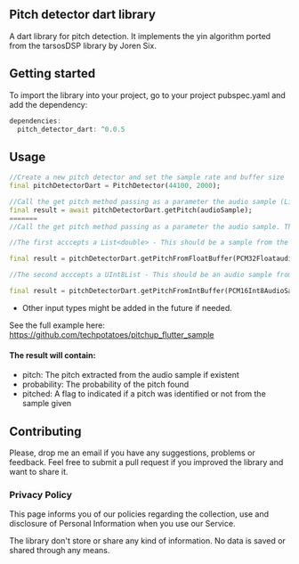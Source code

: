 ## Pitch detector dart library

A dart library for pitch detection. It implements the yin algorithm ported from the tarsosDSP library by Joren Six.

## Getting started

To import the library into your project, go to your project pubspec.yaml and add the dependency: 

```dart
dependencies:
  pitch_detector_dart: ^0.0.5
```

## Usage

```dart
//Create a new pitch detector and set the sample rate and buffer size  
final pitchDetectorDart = PitchDetector(44100, 2000);

//Call the get pitch method passing as a parameter the audio sample (List<double>) to detect a pitch 
final result = await pitchDetectorDart.getPitch(audioSample);
=======
//Call the get pitch method passing as a parameter the audio sample. There are two methods that can be used:

//The first acccepts a List<double> - This should be a sample from the PCM float enconding type.

final result = pitchDetectorDart.getPitchFromFloatBuffer(PCM32FloataudioSample);

//The second acccepts a UInt8List - This should be an audio sample from the PCM16 enconding type. Most recording libraties use a UInt8List to hold the samples. So I decided to follow that to facilitate using the library.

final result = pitchDetectorDart.getPitchFromIntBuffer(PCM16Int8AudioSample);

```

* Other input types might be added in the future if needed.


See the full example here: https://github.com/techpotatoes/pitchup_flutter_sample

#### The result will contain: 
* pitch: The pitch extracted from the audio sample if existent  
* probability: The probability of the pitch found 
* pitched: A flag to indicated if a pitch was identified or not from the sample given

## Contributing

Please, drop me an email if you have any suggestions, problems or feedback. Feel free to submit a pull request if you improved the library and want to share it. 

### Privacy Policy

This page informs you of our policies regarding the collection, use and disclosure of Personal Information when you use our Service.

The library don't store or share any kind of information. No data is saved or shared through any means. 
